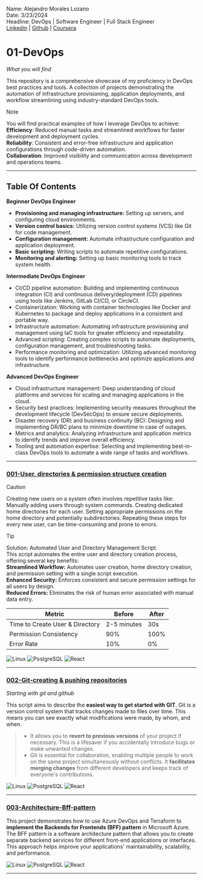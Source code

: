 Name: Alejandro Morales Lozano<br>
Date: 3/23/2024<br>
Headline: DevOps | Software Engineer | Full Stack Engineer<br>
[Linkedin](https://www.linkedin.com/in/alejandromoraleslozano/) | [Github](https://github.com/AleMorales9011) | [Coursera](https://github.com/AleMorales9011)

# 01-DevOps
*What you will find*

This repository is a comprehensive showcase of my proficiency in DevOps best practices and tools. A collection of projects demonstrating the automation of infrastructure provisioning, application deployments, and workflow streamlining using industry-standard DevOps tools.

> [!NOTE]
> You will find practical examples of how I leverage DevOps to achieve:<br>
> **Efficiency**: Reduced manual tasks and streamlined workflows for faster development and deployment cycles.<br>
> **Reliability**: Consistent and error-free infrastructure and application configurations through code-driven automation.<br>
> **Collaboration**: Improved visibility and communication across development and operations teams.<br>

---

## Table Of Contents

**Beginner DevOps Engineer**

- **Provisioning and managing infrastructure:** Setting up servers, and configuring cloud environments.
- **Version control basics:** Utilizing version control systems (VCS) like Git for code management.
- **Configuration management:** Automate infrastructure configuration and application deployment.<br>
- **Basic scripting:** Writing scripts to automate repetitive configurations.<br>
- **Monitoring and alerting:** Setting up basic monitoring tools to track system health.

**Intermediate DevOps Engineer**

- CI/CD pipeline automation: Building and implementing continuous integration (CI) and continuous delivery/deployment (CD) pipelines using tools like Jenkins, GitLab CI/CD, or CircleCI.
- Containerization: Working with container technologies like Docker and Kubernetes to package and deploy applications in a consistent and portable way.
- Infrastructure automation: Automating infrastructure provisioning and management using IaC tools for greater efficiency and repeatability.
- Advanced scripting: Creating complex scripts to automate deployments, configuration management, and troubleshooting tasks.
- Performance monitoring and optimization: Utilizing advanced monitoring tools to identify performance bottlenecks and optimize applications and infrastructure.

**Advanced DevOps Engineer**

- Cloud infrastructure management: Deep understanding of cloud platforms and services for scaling and managing applications in the cloud.
- Security best practices: Implementing security measures throughout the development lifecycle (DevSecOps) to ensure secure deployments.
- Disaster recovery (DR) and business continuity (BC): Designing and implementing DR/BC plans to minimize downtime in case of outages.
- Metrics and analytics: Analyzing infrastructure and application metrics to identify trends and improve overall efficiency.
- Tooling and automation expertise: Selecting and implementing best-in-class DevOps tools to automate a wide range of tasks and workflows.

---

### [001-User, directories & permission structure creation](https://github.com/AleMorales9011/01-DEVOPS-AWS/blob/da5613ce95572d95cf385536b78fb5c5a93dfb51/001-USER%2CDIRECTORIES%20%26%20PERMISSION%20STRUCTURE%20CREATION)
> [!CAUTION]
> Creating new users on a system often involves repetitive tasks like:
> Manually adding users through system commands.
> Creating dedicated home directories for each user.
> Setting appropriate permissions on the home directory and potentially subdirectories.
> Repeating these steps for every new user, can be time-consuming and prone to errors.

> [!TIP]
> Solution: Automated User and Directory Management Script.<br>
> This script automates the entire user and directory creation process, offering several key benefits:<br>
> **Streamlined Workflow:** Automates user creation, home directory creation, and permission setting with a single script execution.<br>
> **Enhanced Security:** Enforces consistent and secure permission settings for all users by design.<br>
> **Reduced Errors:** Eliminates the risk of human error associated with manual data entry.<br>

| Metric  | Before | After |
| ------------- | ------------- | ---------- |
| Time to Create User & Directory  | 2-5 minutes  |  30s  |
| Permission Consistency           | 90%          | 100%  |
| Error Rate                       | 10%          |  0%     |

![Linux](https://img.shields.io/badge/Linux-000?style=for-the-badge&logo=linux&logoColor=FF00F6&color:FFF)
![PostgreSQL](https://img.shields.io/badge/PostgreSQL-000?style=for-the-badge&logo=postgresql&logoColor=FF00F6&color:FFF)
![React](https://img.shields.io/badge/React-20232A?style=for-the-badge&logo=react&logoColor=FF00F6&color:FFF)

---

### [002-Git-creating & pushing repositories](https://github.com/AleMorales9011/01-DEVOPS-AWS/blob/5abedca77facd49710abf7a2f6a5a520ce22f852/002-GIT-CREATING%20%26%20PUSHING%20REPOSITORIES)
*Starting with git and github*

This script aims to describe the **easiest way to get started with GIT**. Git is a version control system that tracks changes made to files over time. This means you can see exactly what modifications were made, by whom, and when.
>- It allows you to **revert to previous versions** of your project if necessary. This is a lifesaver if you accidentally introduce bugs or make unwanted changes.
>- Git is essential for collaboration, enabling multiple people to work on the same project simultaneously without conflicts. It **facilitates merging changes** from different developers and keeps track of everyone's contributions.
  
![Linux](https://img.shields.io/badge/Linux-000?style=for-the-badge&logo=linux&logoColor=FF00F6&color:FFF)
![PostgreSQL](https://img.shields.io/badge/PostgreSQL-000?style=for-the-badge&logo=postgresql&logoColor=FF00F6&color:FFF)
![React](https://img.shields.io/badge/React-20232A?style=for-the-badge&logo=react&logoColor=FF00F6&color:FFF)

---

### [003-Architecture-Bff-pattern]()

This project demonstrates how to use Azure DevOps and Terraform to **implement the Backends for Frontends (BFF) pattern** in Microsoft Azure. The BFF pattern is a software architecture pattern that allows you to create separate backend services for different front-end applications or interfaces. This approach helps improve your applications' maintainability, scalability, and performance.

![Linux](https://img.shields.io/badge/Linux-000?style=for-the-badge&logo=linux&logoColor=FF00F6&color:FFF)
![PostgreSQL](https://img.shields.io/badge/PostgreSQL-000?style=for-the-badge&logo=postgresql&logoColor=FF00F6&color:FFF)
![React](https://img.shields.io/badge/React-20232A?style=for-the-badge&logo=react&logoColor=FF00F6&color:FFF)

---



